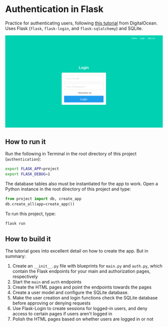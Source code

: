 # Authentication in Flask
Practice for authenticating users, following [this tutorial](https://www.digitalocean.com/community/tutorials/how-to-add-authentication-to-your-app-with-flask-login) from DigitalOcean. Uses Flask (`flask`, `flask-login`, and `flask-sqlalchemy`) and SQLite.

![](login.png)

## How to run it
Run the following in Terminal in the root directory of this project (`authentication`):

```bash
export FLASK_APP=project
export FLASK_DEBUG=1
```

The database tables also must be instantiated for the app to work. Open a Python instance in the root directory of this project and type:

```python
from project import db, create_app
db.create_all(app=create_app())
```

To run this project, type:

```bash
flask run
```

## How to build it
The tutorial goes into excellent detail on how to create the app. But in summary:
1. Create an `__init__.py` file with blueprints for `main.py` and `auth.py`, which contain the Flask endpoints for your main and authorization pages, respectively
2. Start the `main` and `auth` endpoints
3. Create the HTML pages and point the endpoints towards the pages
4. Create a user model and configure the SQLite database.
5. Make the user creation and login functions check the SQLite database before approving or denying requests
6. Use Flask-Login to create sessions for logged-in users, and deny access to certain pages if users aren't logged in
7. Polish the HTML pages based on whether users are logged in or not
